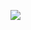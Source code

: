 [<img src="https://e7.pngegg.com/pngimages/830/655/png-clipart-red-and-white-play-logo-play-red-button-icons-logos-emojis-play-buttons.png">]([https://www.youtube.com/embed/TPqKXQM0XR4](https://youtu.be/-zxtbwGogyY)https://youtu.be/-zxtbwGogyY)
